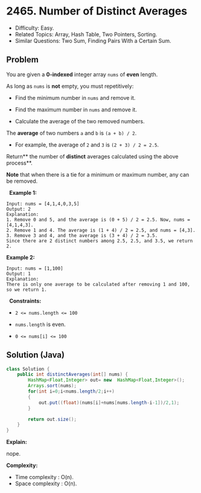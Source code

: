 # 2465. Number of Distinct Averages

- Difficulty: Easy.
- Related Topics: Array, Hash Table, Two Pointers, Sorting.
- Similar Questions: Two Sum, Finding Pairs With a Certain Sum.

## Problem

You are given a **0-indexed** integer array ```nums``` of **even** length.

As long as ```nums``` is **not** empty, you must repetitively:


	
- Find the minimum number in ```nums``` and remove it.
	
- Find the maximum number in ```nums``` and remove it.
	
- Calculate the average of the two removed numbers.


The **average** of two numbers ```a``` and ```b``` is ```(a + b) / 2```.


	
- For example, the average of ```2``` and ```3``` is ```(2 + 3) / 2 = 2.5```.


Return** the number of **distinct** averages calculated using the above process**.

**Note** that when there is a tie for a minimum or maximum number, any can be removed.

 
**Example 1:**

```
Input: nums = [4,1,4,0,3,5]
Output: 2
Explanation:
1. Remove 0 and 5, and the average is (0 + 5) / 2 = 2.5. Now, nums = [4,1,4,3].
2. Remove 1 and 4. The average is (1 + 4) / 2 = 2.5, and nums = [4,3].
3. Remove 3 and 4, and the average is (3 + 4) / 2 = 3.5.
Since there are 2 distinct numbers among 2.5, 2.5, and 3.5, we return 2.
```

**Example 2:**

```
Input: nums = [1,100]
Output: 1
Explanation:
There is only one average to be calculated after removing 1 and 100, so we return 1.
```

 
**Constraints:**


	
- ```2 <= nums.length <= 100```
	
- ```nums.length``` is even.
	
- ```0 <= nums[i] <= 100```



## Solution (Java)

```java
class Solution {
    public int distinctAverages(int[] nums) {
        HashMap<Float,Integer> out= new  HashMap<Float,Integer>();
        Arrays.sort(nums);
        for(int i=0;i<nums.length/2;i++)
        {
            out.put((float)(nums[i]+nums[nums.length-i-1])/2,1);
        }

        return out.size();
    }
}
```

**Explain:**

nope.

**Complexity:**

* Time complexity : O(n).
* Space complexity : O(n).
